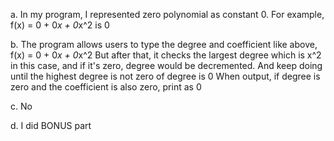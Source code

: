 a.
In my program, I represented zero polynomial as constant 0.
For example, f(x) = 0 + 0*x + 0*x^2 is 0

b.
The program allows users to type the degree and coefficient like above, f(x) = 0 + 0*x + 0*x^2
But after that, it checks the largest degree which is x^2 in this case, and if it's zero,
degree would be decremented.
And keep doing until the highest degree is not zero of degree is 0
When output, if degree is zero and the coefficient is also zero, print as 0

c.
No

d.
I did BONUS part
